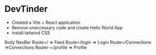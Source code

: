 # DevTinder


- Created a Vite + React application
- Remove uneccessary code and create Hello World App
- install tailwind CSS




Body 
     NavBar
     Route=/  => Feed
     Route=/login => Login
     Route=/Connections =>Connections
     Router-=/profile => Profile